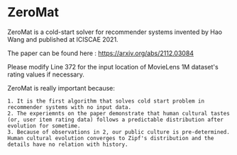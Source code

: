 # ZeroMat

ZeroMat is a cold-start solver for recommender systems invented by Hao Wang and published at ICISCAE 2021.

The paper can be found here : https://arxiv.org/abs/2112.03084

Please modify Line 372 for the input location of MovieLens 1M dataset's rating values if necessary.

ZeroMat is really important because:
    
    1. It is the first algorithm that solves cold start problem in recommender systems with no input data.
    2. The experiemnts on the paper demonstrate that human cultural tastes (or, user item rating data) follows a predictable distribution after evolution for sometime.
    3. Because of observations in 2, our public culture is pre-determined. Human cultural evolution converges to Zipf's distribution and the details have no relation with history.

